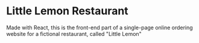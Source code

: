 # Little Lemon Restaurant
Made with React, this is the front-end part of a single-page online ordering website for a fictional restaurant, called "Little Lemon"
